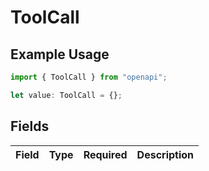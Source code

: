 # ToolCall

## Example Usage

```typescript
import { ToolCall } from "openapi";

let value: ToolCall = {};
```

## Fields

| Field       | Type        | Required    | Description |
| ----------- | ----------- | ----------- | ----------- |